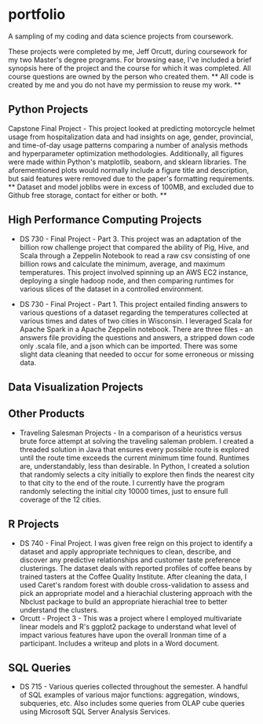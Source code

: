 # portfolio
A sampling of my coding and data science projects from coursework. 

These projects were completed by me, Jeff Orcutt, during coursework for my 
two Master's degree programs. For browsing ease, I've included a brief synopsis 
here of the project and the course for which it was completed. All course questions 
are owned by the person who created them. ** All code is created by me and you do not have my permission to reuse my work. **



## Python Projects
Capstone Final Project - This project looked at predicting motorcycle helmet usage from hospitalization data and had insights on age, gender, provincial, and time-of-day usage patterns comparing a number of analysis methods and hyperparameter optimization methodologies. Additionally, all figures were made within Python's matplotlib, seaborn, and sklearn libraries. The aforementioned plots would normally include a figure title and description, but said features were removed due to the paper's formatting requirements. 
** Dataset and model joblibs were in excess of 100MB, and excluded due to Github free storage, contact for either or both. **

## High Performance Computing Projects
* DS 730 - Final Project - Part 3. This project was an adaptation of the billion row
challenge project that compared the ability of Pig, Hive, and Scala through a Zeppelin Notebook to read a raw csv consisting of one billion rows and calculate the minimum, average, and maximum temperatures. This project involved spinning up an AWS EC2 instance, deploying a single hadoop node, and then comparing runtimes for various slices of the dataset in a controlled environment. 

* DS 730 - Final Project - Part 1. This project entailed finding answers to various questions of a dataset regarding the temperatures collected at various times and dates
of two cities in Wisconsin. I leveraged Scala for Apache Spark in a Apache Zeppelin notebook. There are three files - an answers file providing the questions and answers, a stripped down code only .scala file, and a json which can be imported. There was some slight data cleaning that needed to occur for some erroneous or missing data. 
 
## Data Visualization Projects

## Other Products
* Traveling Salesman Projects - In a comparison of a heuristics versus brute force attempt at solving the traveling saleman problem. I created a threaded solution in Java that ensures every possible route is explored until the route time exceeds the current minimum time found. Runtimes are, understandably, less than desirable. In Python, I created a solution that randomly selects a city initially to explore then finds the nearest city to that city to the end of the route. I currently have the program randomly selecting the initial city 10000 times, just to ensure full coverage of the 12 cities. 

## R Projects
* DS 740 - Final Project. I was given free reign on this project to identify a dataset and apply appropriate techniques to clean, describe, and discover any predictive relationships and customer taste preference clusterings. The dataset deals with reported profiles of coffee beans by trained tasters at the Coffee Quality Institute. After cleaning the data, I used Caret's random forest with double cross-validation to assess and pick an appropriate model and a hierachial clustering approach with the Nbclust package to build an appropriate hierachial tree to better understand the clusters.
* Orcutt - Project 3 - This was a project where I employed multivariate linear models and R's ggplot2 package to understand what level of impact various features have upon the overall Ironman time of a participant. Includes a writeup and plots in a Word document. 

## SQL Queries
* DS 715 - Various queries collected throughout the semester. A handful of SQL examples of various major functions: aggregation, windows, subqueries, etc. Also includes some queries from OLAP cube queries using Microsoft SQL Server Analysis Services. 
